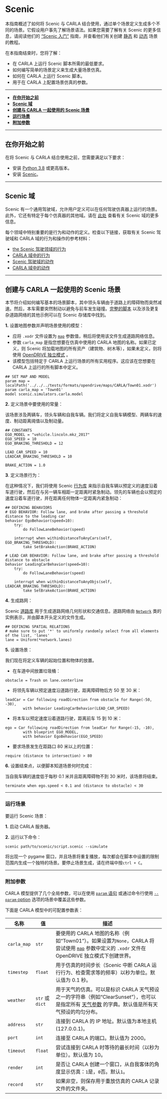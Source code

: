 # Scenic

本指南概述了如何将 Scenic 与 CARLA 结合使用，通过单个场景定义生成多个不同的场景。它假设用户事先了解场景语法。如果您需要了解有关 Scenic 的更多信息，请阅读他们的 [“Scenic 入门”](https://scenic-lang.readthedocs.io/en/latest/quickstart.html) 指南，并查看他们有关创建 [静态](https://scenic-lang.readthedocs.io/en/latest/tutorials/tutorial.html) 和 [动态](https://scenic-lang.readthedocs.io/en/latest/tutorials/dynamics.html) 场景的教程。

在本指南结束时，您将了解：

- 在 CARLA 上运行 Scenic 脚本所需的最低要求。
- 如何编写简单的场景定义来生成大量场景仿真。
- 如何在 CARLA 上运行 Scenic 脚本。
- 用于在 CARLA 上配置场景仿真的参数。

---

- [__在你开始之前__](#before-you-begin)
- [__Scenic 域__](#scenic-domains)
- [__创建与 CARLA 一起使用的 Scenic 场景__](#creating-a-scenic-scenario-to-use-with-carla)
- [__运行场景__](#run-the-scenario)
- [__附加参数__](#additional-parameters)

---

## 在你开始之前

在将 Scenic 与 CARLA 结合使用之前，您需要满足以下要求：

- 安装 [Python 3.8](https://www.python.org/downloads/) 或更高版本。
- 安装 [Scenic](https://scenic-lang.readthedocs.io/en/latest/quickstart.html#installation)。

---

## Scenic 域

Scenic 有一个通用驾驶域，允许用户定义可以在任何驾驶仿真器上运行的场景。此外，它还有特定于每个仿真器的其他域。请在 [此处](https://scenic-lang.readthedocs.io/en/latest/libraries.html) 查看有关 Scenic 域的更多信息。

每个领域中特别重要的是行为和动作的定义。检查以下链接，获取有关 Scenic 驾驶域和 CARLA 域的行为和操作的参考材料：

- [the Scenic 驾驶领域的行为](https://scenic-lang.readthedocs.io/en/latest/modules/scenic.domains.driving.behaviors.html)
- [CARLA 域中的行为](https://scenic-lang.readthedocs.io/en/latest/modules/scenic.simulators.carla.behaviors.html)
- [Scenic 驾驶域的动作](https://scenic-lang.readthedocs.io/en/latest/modules/scenic.domains.driving.actions.html)
- [CARLA 域中的动作](https://scenic-lang.readthedocs.io/en/latest/modules/scenic.simulators.carla.actions.html#module-scenic.simulators.carla.actions)

---

## 创建与 CARLA 一起使用的 Scenic 场景

本节将介绍如何编写基本的场景脚本，其中领头车辆由于道路上的障碍物而突然减速。然后，本车需要突然制动以避免与前车发生碰撞。[完整的脚本](https://github.com/BerkeleyLearnVerify/Scenic/blob/master/examples/carla/Carla_Challenge/carlaChallenge2.scenic) 以及涉及更复杂道路网络的其他示例可以在 Scenic 存储库中找到。


__1.__ 设置地图参数并声明场景使用的模型：

- 应将 `.xodr` 文件设置为 [`map`][scenic_map] 参数值，稍后将使用该文件生成道路网络信息。 
- 参数 `carla_map` 是指您想要在仿真中使用的 CARLA 地图的名称。如果已定义，则 Scenic 将加载地图的所有资产（建筑物、树木等），如果未定义，则将使用 [OpenDRIVE 独立模式](adv_opendrive.md) 。
- 该模型包括特定于 CARLA 上运行场景的所有实用程序。这应该在您想要在 CARLA 上运行的所有脚本中定义。

```scenic
## SET MAP AND MODEL
param map = localPath('../../../tests/formats/opendrive/maps/CARLA/Town01.xodr')
param carla_map = 'Town01'
model scenic.simulators.carla.model
```

[scenic_map]: https://scenic-lang.readthedocs.io/en/latest/modules/scenic.domains.driving.model.html?highlight=map#module-scenic.domains.driving.model

__2.__ 定义场景中要使用的常量：

该场景涉及两辆车，领头车辆和自我车辆。我们将定义自我车辆模型、两辆车的速度、制动距离阈值以及制动量。

```scenic
## CONSTANTS
EGO_MODEL = "vehicle.lincoln.mkz_2017"
EGO_SPEED = 10
EGO_BRAKING_THRESHOLD = 12

LEAD_CAR_SPEED = 10
LEADCAR_BRAKING_THRESHOLD = 10

BRAKE_ACTION = 1.0
```

__3__. 定义场景行为：

在这种情况下，我们将使用 Scenic [行为库](https://scenic-lang.readthedocs.io/en/latest/modules/scenic.domains.driving.behaviors.html) 来指示自我车辆以预定义的速度沿着车道行驶，然后在与另一辆车相距一定距离时紧急制动。领先的车辆也会以预定的速度沿着车道行驶，并在距离任何物体一定距离内紧急制动：

```scenic
## DEFINING BEHAVIORS
# EGO BEHAVIOR: Follow lane, and brake after passing a threshold distance to the leading car
behavior EgoBehavior(speed=10):
    try:
        do FollowLaneBehavior(speed)

    interrupt when withinDistanceToAnyCars(self, EGO_BRAKING_THRESHOLD):
        take SetBrakeAction(BRAKE_ACTION)

# LEAD CAR BEHAVIOR: Follow lane, and brake after passing a threshold distance to obstacle
behavior LeadingCarBehavior(speed=10):
    try: 
        do FollowLaneBehavior(speed)

    interrupt when withinDistanceToAnyObjs(self, LEADCAR_BRAKING_THRESHOLD):
        take SetBrakeAction(BRAKE_ACTION)
```

__4.__ 生成路网：

Scenic [道路库](https://scenic-lang.readthedocs.io/en/latest/modules/scenic.domains.driving.roads.html) 用于生成道路网络几何形状和交通信息。道路网络由 [`Network`](https://scenic-lang.readthedocs.io/en/latest/modules/scenic.domains.driving.roads.html#scenic.domains.driving.roads.Network) 类的实例表示，并由脚本开头定义的文件生成。

```scenic
## DEFINING SPATIAL RELATIONS
# make sure to put '*' to uniformly randomly select from all elements of the list, 'lanes'
lane = Uniform(*network.lanes)
```

__5.__ 设置场景：

我们现在将定义车辆的起始位置和物体的放置。

- 在车道中间放置垃圾桶：

```scenic
obstacle = Trash on lane.centerline
```

- 将领先车辆以预定速度沿道路行驶，距离障碍物后方 50 至 30 米：

```scenic
leadCar = Car following roadDirection from obstacle for Range(-50, -30),
        with behavior LeadingCarBehavior(LEAD_CAR_SPEED)
```

- 将本车以预定速度沿着道路行驶，距离前车 15 到 10 米：

```scenic
ego = Car following roadDirection from leadCar for Range(-15, -10),
        with blueprint EGO_MODEL,
        with behavior EgoBehavior(EGO_SPEED)
```

- 要求场景发生在距路口 80 米以上的位置：

```scenic
require (distance to intersection) > 80
```

__6.__ 设置结束点，以便脚本知道场景何时完成：

当自我车辆的速度低于每秒 0.1 米并且距离障碍物不到 30 米时，该场景将结束。

```scenic
terminate when ego.speed < 0.1 and (distance to obstacle) < 30
```

---

### 运行场景

要运行 Scenic 场景：

__1.__ 启动 CARLA 服务器。

__2.__ 运行以下命令：

```scenic
scenic path/to/scenic/script.scenic --simulate
```

将出现一个 pygame 窗口，并且场景将重复播放，每次都会在脚本中设置的限制范围内生成一个独特的场景。要停止场景生成，请在终端中按`ctrl + C`。

---

### 附加参数

CARLA 模型提供了几个全局参数，可以在使用 [`param` 语句](https://scenic-lang.readthedocs.io/en/latest/syntax_details.html#param-identifier-value) 或通过命令行使用  [`--param` option](https://scenic-lang.readthedocs.io/en/latest/options.html#cmdoption-p) 选项的场景中覆盖这些参数。

下面是 CARLA 模型中的可配置参数表：

| 名称          | 值              | 描述                                                                                                                          |
|-------------|----------------|-----------------------------------------------------------------------------------------------------------------------------|
| `carla_map` | `str`          | 要使用的 CARLA 地图的名称（例如“Town01”）。如果设置为``None``，CARLA 将尝试使用 [`map`][scenic_map] 参数中定义的 `.xodr` 文件在 OpenDRIVE 独立模式下创建世界。          |
| `timestep`  | `float`        | 用于仿真的时间步长（Scenic 中断 CARLA 运行行为、检查需求等的频率）以秒为单位。默认值为 0.1 秒。                                                                   |
| `weather`   | `str` 或 `dict` | 用于天气的仿真。可以是标识 CARLA 天气预设之一的字符串（例如“ClearSunset”），也可以是指定所有 [天气参数](python_api.md#carla.WeatherParameters) 的字典。默认值是所有天气预设的均匀分布。 |
| `address`   | `str`          | 连接到 CARLA 的 IP 地址。默认值为本地主机 (127.0.0.1)。                                                                                     |
| `port`      | `int`          | 连接至 CARLA 的端口。默认值为 2000。                                                                                                    |
| `timeout`   | `float`        | 尝试连接到 CARLA 时等待的最长时间（以秒为单位）。默认值为 10。                                                                                        |
| `render`    | `int`          | 是否让 CARLA 创建一个窗口，从自我客体的角度显示仿真：`1`是，`0`否。默认`1`。                                                                              |
| `record`    | `str`          | 如果非空，则保存用于重放仿真的 CARLA 记录文件的文件夹。         |

<br>
